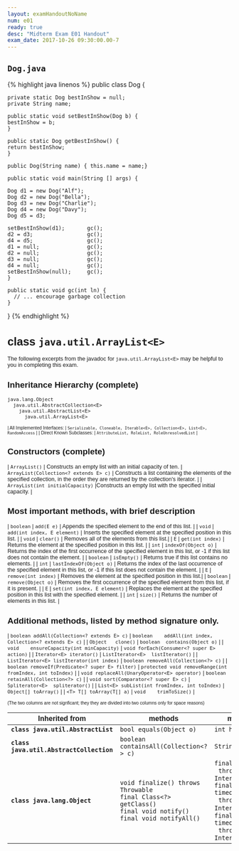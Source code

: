 ```yaml
---
layout: examHandoutNoName
num: e01
ready: true
desc: "Midterm Exam E01 Handout"
exam_date: 2017-10-26 09:30:00.00-7
---
```


## `Dog.java`

{% highlight java linenos %}
public class Dog {

    private static Dog bestInShow = null;
    private String name;

    public static void setBestInShow(Dog b) {
	bestInShow = b;
    }

    public static Dog getBestInShow() {
	return bestInShow;
    }

    public Dog(String name) { this.name = name;}

    public static void main(String [] args) {

	Dog d1 = new Dog("Alf");
	Dog d2 = new Dog("Bella");
	Dog d3 = new Dog("Charlie");
	Dog d4 = new Dog("Davy");
	Dog d5 = d3;
	
	setBestInShow(d1);       gc();    
	d2 = d3;                 gc();                   
	d4 = d5;                 gc();                   
	d1 = null;               gc();                 
	d2 = null;               gc();
 	d3 = null;               gc();
 	d4 = null;               gc();
	setBestInShow(null);	 gc();
    }                              

    public static void gc(int ln) {
      // ... encourage garbage collection
    }     

}
{% endhighlight %}

<div class="page-break-before" style="font-size:90%; font-family: Arial Narrow, sans-serif;" markdown="1">

# class `java.util.ArrayList<E>`

The following excerpts from the javadoc for `java.util.ArrayList<E>` may be
helpful to you in completing this exam. 

## Inheritance Hierarchy (complete)

```
java.lang.Object
  java.util.AbstractCollection<E>
    java.util.AbstractList<E>
      java.util.ArrayList<E>
```

<div markdown="1" style="font-size: 80%; font-family: Arial Narrow, sans-serif;"
   class="hanging-indent-table">

| All Implemented Interfaces: | `Serializable, Cloneable, Iterable<E>, Collection<E>, List<E>, RandomAccess` |
| Direct Known Subclasses: | `AttributeList, RoleList, RoleUnresolvedList` |

</div>

## Constructors (complete)

<div markdown="1" class="hanging-indent-table">

| `ArrayList()` | Constructs an empty list with an initial capacity of ten.
| `ArrayList(Collection<? extends E> c)` | Constructs a list containing the elements of the specified collection, in the order they are returned by the collection's iterator. |
| `ArrayList(int initialCapacity)` |Constructs an empty list with the specified initial capacity. |

</div>

## Most important methods, with brief description

<div markdown="1" class="hanging-indent-table">

| `boolean` | `add(E e)` | Appends the specified element to the end of this list. |
| `void` | `add(int index, E element)` | Inserts the specified element at the specified position in this list. |
| `void` | `clear()` | Removes all of the elements from this list.|
| `E` | `get(int index)` | Returns the element at the specified position in this list. |
| `int` | `indexOf(Object o)` | Returns the index of the first occurrence of the specified element in this list, or -1 if this list does not contain the element. |
| `boolean` | `isEmpty()` | Returns true if this list contains no elements. |
| `int`	|  `lastIndexOf(Object o)` | Returns the index of the last occurrence of the specified element in this list, or -1 if this list does not contain the element. |
| `E` | `remove(int index)` | Removes the element at the specified position in this list.|
| `boolean` | `remove(Object o)` | Removes the first occurrence of the specified element from this list, if it is present. |
| `E` | `set(int index, E element)` | Replaces the element at the specified position in this list with the specified element. |
| `int` | `size()` | Returns the number of elements in this list. |

</div>

## Additional methods, listed by method signature only.

<div markdown="1" class="hanging-indent-table">

| `boolean addAll(Collection<? extends E> c)` | `boolean	addAll(int index, Collection<? extends E> c)` |
| `Object   clone()` |  `boolean  contains(Object o)` |
| `void	   ensureCapacity(int minCapacity)` | `void forEach(Consumer<? super E> action)` |
| `Iterator<E> iterator()` | `ListIterator<E>  listIterator()` |
| `ListIterator<E> listIterator(int index)` | `boolean removeAll(Collection<?> c)` |
| `boolean removeIf(Predicate<? super E> filter)` | `protected void removeRange(int fromIndex, int toIndex)` |
| `void replaceAll(UnaryOperator<E> operator)` | `boolean retainAll(Collection<?> c)` |
| `void	sort(Comparator<? super E> c)` | `Spliterator<E>  spliterator()` |
| `List<E> subList(int fromIndex, int toIndex)` | `Object[] toArray()` |
| `<T> T[] toArray(T[] a)` | `void    trimToSize()` |

</div>


<p style="font-size:80%">(The two columns are not signficant; they they are divided into two columns
only for space reasons)</p>

<div markdown="1" >

| Inherited from | methods | more methods |
|----------------|---------|--------------|
| <strong>`class java.util.AbstractList`</strong> | `bool equals(Object o)` | `int hashCode()` |
| <strong>`class java.util.AbstractCollection`</strong> | `boolean containsAll(Collection<?> c)` | `String toString()` |
| <strong>`class java.lang.Object` </strong>| `void finalize() throws Throwable` <br> `final Class<?> getClass()` <br> `final void notify()` <br > `final void notifyAll()` | `final void wait()`<br>&nbsp;&nbsp;`throws InterruptedException` <br > `final void wait(long timeout)`<br>&nbsp;&nbsp;`throws InterruptedException`,<br >`final void wait(long timeout,int nanos)`<br>&nbsp;&nbsp;`throws InterruptedException`|

</div>

</div>

